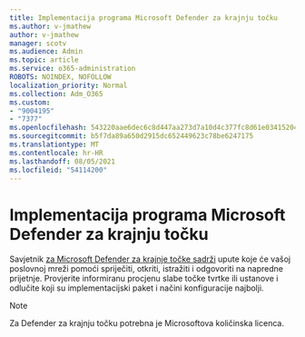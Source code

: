 ```yaml
---
title: Implementacija programa Microsoft Defender za krajnju točku
ms.author: v-jmathew
author: v-jmathew
manager: scotv
ms.audience: Admin
ms.topic: article
ms.service: o365-administration
ROBOTS: NOINDEX, NOFOLLOW
localization_priority: Normal
ms.collection: Adm_O365
ms.custom:
- "9004195"
- "7377"
ms.openlocfilehash: 543220aae6dec6c8d447aa273d7a10d4c377fc8d61e03415204f5fd2eabe6242
ms.sourcegitcommit: b5f7da89a650d2915dc652449623c78be6247175
ms.translationtype: MT
ms.contentlocale: hr-HR
ms.lasthandoff: 08/05/2021
ms.locfileid: "54114200"
---
```

# <a name="deploy-microsoft-defender-for-endpoint"></a>Implementacija programa Microsoft Defender za krajnju točku

Savjetnik [za Microsoft Defender za krajnje točke sadrži](https://go.microsoft.com/fwlink/?linkid=2146241) upute koje će vašoj poslovnoj mreži pomoći spriječiti, otkriti, istražiti i odgovoriti na napredne prijetnje. Provjerite informiranu procjenu slabe točke tvrtke ili ustanove i odlučite koji su implementacijski paket i načini konfiguracije najbolji.

> [!NOTE]
> Za Defender za krajnju točku potrebna je Microsoftova količinska licenca.
